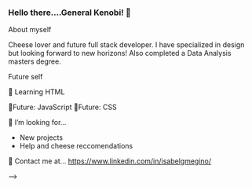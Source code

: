### Hello there....General Kenobi! 👋

About myself

Cheese lover and future full stack developer. I have specialized in design but looking forward to new horizons! Also completed a Data Analysis masters degree.

Future self

🔭 Learning HTML
  
  🌱Future: JavaScript
  🌱Future: CSS

🤔 I’m looking for...
- New projects
- Help and cheese reccomendations

💬 Contact me at...
https://www.linkedin.com/in/isabelgmegino/


-->

